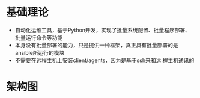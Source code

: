 # 基础理论

- 自动化运维工具，基于Python开发，实现了批量系统配置、批量程序部署、批量运行命令等功能
- 本身没有批量部署的能力，只是提供一种框架，真正具有批量部署的是ansible所运行的模块
- 不需要在远程主机上安装client/agents，因为是基于ssh来和远
  程主机通讯的



# 架构图



